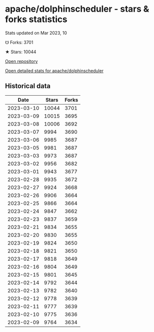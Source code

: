 # apache/dolphinscheduler - stars & forks statistics

Stats updated on Mar 2023, 10

☋ Forks: 3701

★ Stars: 10044

[Open repository](https://github.com/apache/dolphinscheduler)

[Open detailed stats for apache/dolphinscheduler](https://reviewgithub.com/rep/apache/dolphinscheduler)

## Historical data
| Date | Stars | Forks |
|------|-------|-------|
| 2023-03-10 | 10044 | 3701 | 
| 2023-03-09 | 10015 | 3695 | 
| 2023-03-08 | 10006 | 3692 | 
| 2023-03-07 | 9994 | 3690 | 
| 2023-03-06 | 9985 | 3687 | 
| 2023-03-05 | 9981 | 3687 | 
| 2023-03-03 | 9973 | 3687 | 
| 2023-03-02 | 9956 | 3682 | 
| 2023-03-01 | 9943 | 3677 | 
| 2023-02-28 | 9935 | 3672 | 
| 2023-02-27 | 9924 | 3668 | 
| 2023-02-26 | 9906 | 3664 | 
| 2023-02-25 | 9866 | 3664 | 
| 2023-02-24 | 9847 | 3662 | 
| 2023-02-23 | 9837 | 3659 | 
| 2023-02-21 | 9834 | 3655 | 
| 2023-02-20 | 9830 | 3655 | 
| 2023-02-19 | 9824 | 3650 | 
| 2023-02-18 | 9821 | 3650 | 
| 2023-02-17 | 9818 | 3649 | 
| 2023-02-16 | 9804 | 3649 | 
| 2023-02-15 | 9801 | 3645 | 
| 2023-02-14 | 9792 | 3644 | 
| 2023-02-13 | 9782 | 3640 | 
| 2023-02-12 | 9778 | 3639 | 
| 2023-02-11 | 9777 | 3639 | 
| 2023-02-10 | 9775 | 3636 | 
| 2023-02-09 | 9764 | 3634 | 

